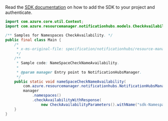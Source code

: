 Read the [SDK documentation](https://github.com/Azure/azure-sdk-for-java/blob/azure-resourcemanager-notificationhubs_1.0.0-beta.2/sdk/notificationhubs/azure-resourcemanager-notificationhubs/README.md) on how to add the SDK to your project and authenticate.

```java
import com.azure.core.util.Context;
import com.azure.resourcemanager.notificationhubs.models.CheckAvailabilityParameters;

/** Samples for Namespaces CheckAvailability. */
public final class Main {
    /*
     * x-ms-original-file: specification/notificationhubs/resource-manager/Microsoft.NotificationHubs/stable/2017-04-01/examples/Namespaces/NHNameSpaceCheckNameAvailability.json
     */
    /**
     * Sample code: NameSpaceCheckNameAvailability.
     *
     * @param manager Entry point to NotificationHubsManager.
     */
    public static void nameSpaceCheckNameAvailability(
        com.azure.resourcemanager.notificationhubs.NotificationHubsManager manager) {
        manager
            .namespaces()
            .checkAvailabilityWithResponse(
                new CheckAvailabilityParameters().withName("sdk-Namespace-2924"), Context.NONE);
    }
}
```
